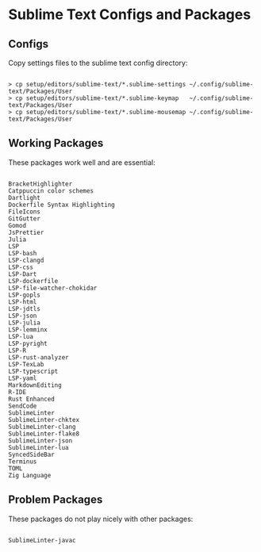 # Sublime Text Configs and Packages

## Configs

Copy settings files to the sublime text config directory:

```

> cp setup/editors/sublime-text/*.sublime-settings ~/.config/sublime-text/Packages/User
> cp setup/editors/sublime-text/*.sublime-keymap   ~/.config/sublime-text/Packages/User
> cp setup/editors/sublime-text/*.sublime-mousemap ~/.config/sublime-text/Packages/User

```

## Working Packages

These packages work well and are essential:

```

BracketHighlighter
Catppuccin color schemes
Dartlight
Dockerfile Syntax Highlighting
FileIcons
GitGutter
Gomod
JsPrettier
Julia
LSP
LSP-bash
LSP-clangd
LSP-css
LSP-Dart
LSP-dockerfile
LSP-file-watcher-chokidar
LSP-gopls
LSP-html
LSP-jdtls
LSP-json
LSP-julia
LSP-lemminx
LSP-lua
LSP-pyright
LSP-R
LSP-rust-analyzer
LSP-TexLab
LSP-typescript
LSP-yaml
MarkdownEditing
R-IDE
Rust Enhanced
SendCode
SublimeLinter
SublimeLinter-chktex
SublimeLinter-clang
SublimeLinter-flake8
SublimeLinter-json
SublimeLinter-lua
SyncedSideBar
Terminus
TOML
Zig Language

```

## Problem Packages

These packages do not play nicely with other packages:

```

SublimeLinter-javac

```
